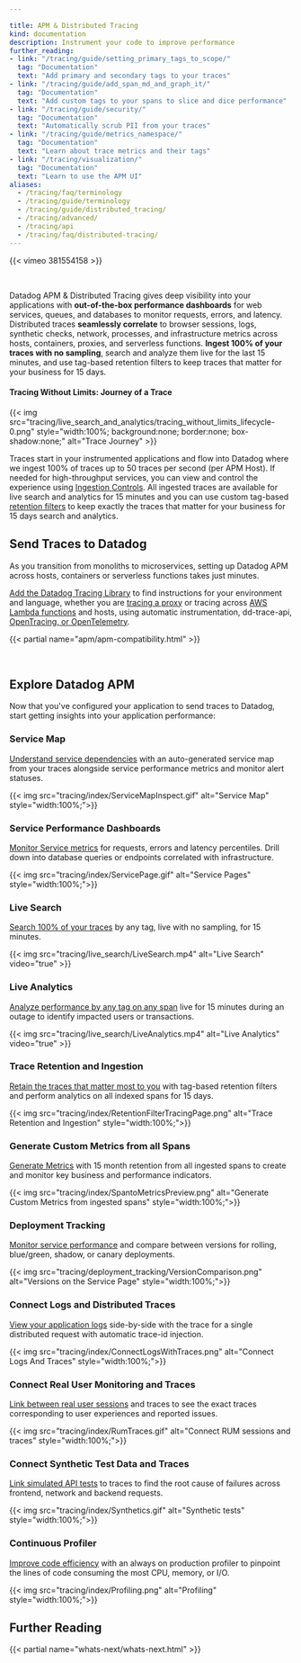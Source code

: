 ```yaml
---

title: APM & Distributed Tracing
kind: documentation
description: Instrument your code to improve performance
further_reading:
- link: "/tracing/guide/setting_primary_tags_to_scope/"
  tag: "Documentation"
  text: "Add primary and secondary tags to your traces"
- link: "/tracing/guide/add_span_md_and_graph_it/"
  tag: "Documentation"
  text: "Add custom tags to your spans to slice and dice performance"
- link: "/tracing/guide/security/"
  tag: "Documentation"
  text: "Automatically scrub PII from your traces"
- link: "/tracing/guide/metrics_namespace/"
  tag: "Documentation"
  text: "Learn about trace metrics and their tags"
- link: "/tracing/visualization/"
  tag: "Documentation"
  text: "Learn to use the APM UI"
aliases:
  - /tracing/faq/terminology
  - /tracing/guide/terminology
  - /tracing/guide/distributed_tracing/
  - /tracing/advanced/
  - /tracing/api
  - /tracing/faq/distributed-tracing/
---
```


{{< vimeo 381554158 >}}

</br>

Datadog APM & Distributed Tracing gives deep visibility into your applications with **out-of-the-box performance dashboards** for web services, queues, and databases to monitor requests, errors, and latency. Distributed traces **seamlessly correlate** to browser sessions, logs, synthetic checks, network, processes, and infrastructure metrics across hosts, containers, proxies, and serverless functions. **Ingest 100% of your traces with no sampling**, search and analyze them live for the last 15 minutes, and use tag-based retention filters to keep traces that matter for your business for 15 days.

#### Tracing Without Limits: Journey of a Trace

{{< img src="tracing/live_search_and_analytics/tracing_without_limits_lifecycle-0.png" style="width:100%; background:none; border:none; box-shadow:none;" alt="Trace Journey" >}}

Traces start in your instrumented applications and flow into Datadog where we ingest 100% of traces up to 50 traces per second (per APM Host). If needed for high-throughput services, you can view and control the experience using [Ingestion Controls][1].  All ingested traces are available for live search and analytics for 15 minutes and you can use custom tag-based [retention filters][2] to keep exactly the traces that matter for your business for 15 days search and analytics.

## Send Traces to Datadog

As you transition from monoliths to microservices, setting up Datadog APM across hosts, containers or serverless functions takes just minutes.

[Add the Datadog Tracing Library][3] to find instructions for your environment and language, whether you are [tracing a proxy][4] or tracing across [AWS Lambda functions][5] and hosts, using automatic instrumentation, dd-trace-api, [OpenTracing, or OpenTelemetry][6].

{{< partial name="apm/apm-compatibility.html" >}}

<br>

## Explore Datadog APM

Now that you've configured your application to send traces to Datadog, start getting insights into your application performance:

### Service Map

[Understand service dependencies][7] with an auto-generated service map from your traces alongside service performance metrics and monitor alert statuses.

{{< img src="tracing/index/ServiceMapInspect.gif" alt="Service Map"  style="width:100%;">}}

### Service Performance Dashboards

[Monitor Service metrics][8] for requests, errors and latency percentiles.  Drill down into database queries or endpoints correlated with infrastructure.

{{< img src="tracing/index/ServicePage.gif" alt="Service Pages"  style="width:100%;">}}

### Live Search

[Search 100% of your traces][9] by any tag, live with no sampling, for 15 minutes.

{{< img src="tracing/live_search/LiveSearch.mp4" alt="Live Search" video="true" >}}

### Live Analytics

[Analyze performance by any tag on any span][10] live for 15 minutes during an outage to identify impacted users or transactions.

{{< img src="tracing/live_search/LiveAnalytics.mp4" alt="Live Analytics" video="true" >}}

### Trace Retention and Ingestion

[Retain the traces that matter most to you][11] with tag-based retention filters and perform analytics on all indexed spans for 15 days.

{{< img src="tracing/index/RetentionFilterTracingPage.png" alt="Trace Retention and Ingestion"  style="width:100%;">}}

### Generate Custom Metrics from all Spans

[Generate Metrics][12] with 15 month retention from all ingested spans to create and monitor key business and performance indicators.

{{< img src="tracing/index/SpantoMetricsPreview.png" alt="Generate Custom Metrics from ingested spans"  style="width:100%;">}}

### Deployment Tracking

[Monitor service performance][13] and compare between versions for rolling, blue/green, shadow, or canary deployments.

{{< img src="tracing/deployment_tracking/VersionComparison.png" alt="Versions on the Service Page"  style="width:100%;">}}

### Connect Logs and Distributed Traces

[View your application logs][14] side-by-side with the trace for a single distributed request with automatic trace-id injection.

{{< img src="tracing/index/ConnectLogsWithTraces.png" alt="Connect Logs And Traces"  style="width:100%;">}}

### Connect Real User Monitoring and Traces

[Link between real user sessions][15] and traces to see the exact traces corresponding to user experiences and reported issues.

{{< img src="tracing/index/RumTraces.gif" alt="Connect RUM sessions and traces"  style="width:100%;">}}

### Connect Synthetic Test Data and Traces

[Link simulated API tests][16] to traces to find the root cause of failures across frontend, network and backend requests.

{{< img src="tracing/index/Synthetics.gif" alt="Synthetic tests"  style="width:100%;">}}

### Continuous Profiler

[Improve code efficiency][17] with an always on production profiler to pinpoint the lines of code consuming the most CPU, memory, or I/O.

{{< img src="tracing/index/Profiling.png" alt="Profiling"  style="width:100%;">}}

## Further Reading

{{< partial name="whats-next/whats-next.html" >}}

[1]: /tracing/trace_retention_and_ingestion/#ingestion-controls
[2]: /tracing/trace_retention_and_ingestion/#retention-filters
[3]: /tracing/setup_overview/setup/java
[4]: /tracing/setup_overview/proxy_setup/
[5]: /tracing/setup_overview/serverless_functions/
[6]: /tracing/setup_overview/open_standards/
[7]: /tracing/visualization/services_map/
[8]: /tracing/visualization/service/
[9]: /tracing/trace_search_and_analytics/#live-search-for-15-minutes
[10]: /tracing/trace_search_and_analytics/#live-analytics-for-15-minutes
[11]: /tracing/trace_retention_and_ingestion/
[12]: /tracing/span_to_metrics/
[13]: /tracing/deployment_tracking/
[14]: /tracing/connect_logs_and_traces/
[15]: /real_user_monitoring/connect_rum_and_traces
[16]: /synthetics/apm/
[17]: /tracing/profiler/
